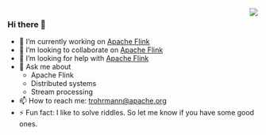<img align="right" src="https://github-readme-stats.vercel.app/api?username=tillrohrmann&show_icons=true&hide_title=true&hide_border=true&count_private=true&icon_color=CE1D2D&text_color=718096&bg_color=00000000&include_all_commits=false" />

### Hi there 👋

- 🔭 I’m currently working on [Apache Flink](https://github.com/apache/flink)
- 👯 I’m looking to collaborate on [Apache Flink](https://github.com/apache/flink)
- 🤔 I’m looking for help with [Apache Flink](https://github.com/apache/flink)
- 💬 Ask me about
  - Apache Flink
  - Distributed systems
  - Stream processing
- 📫 How to reach me: trohrmann@apache.org
- ⚡ Fun fact: I like to solve riddles. So let me know if you have some good ones.

<!--
**tillrohrmann/tillrohrmann** is a ✨ _special_ ✨ repository because its `README.md` (this file) appears on your GitHub profile.

Here are some ideas to get you started:

- 🔭 I’m currently working on ...
- 🌱 I’m currently learning ...
- 👯 I’m looking to collaborate on ...
- 🤔 I’m looking for help with ...
- 💬 Ask me about ...
- 📫 How to reach me: ...
- 😄 Pronouns: ...
- ⚡ Fun fact: ...
-->
